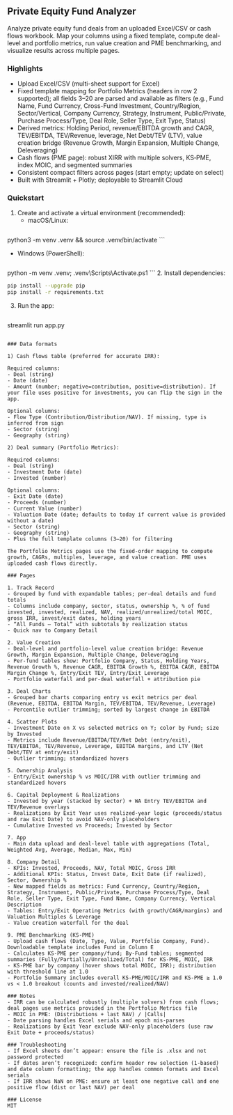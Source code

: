 ## Private Equity Fund Analyzer

Analyze private equity fund deals from an uploaded Excel/CSV or cash flows workbook. Map your columns using a fixed template, compute deal-level and portfolio metrics, run value creation and PME benchmarking, and visualize results across multiple pages.

### Highlights
- Upload Excel/CSV (multi-sheet support for Excel)
- Fixed template mapping for Portfolio Metrics (headers in row 2 supported); all fields 3–20 are parsed and available as filters (e.g., Fund Name, Fund Currency, Cross-Fund Investment, Country/Region, Sector/Vertical, Company Currency, Strategy, Instrument, Public/Private, Purchase Process/Type, Deal Role, Seller Type, Exit Type, Status)
- Derived metrics: Holding Period, revenue/EBITDA growth and CAGR, TEV/EBITDA, TEV/Revenue, leverage, Net Debt/TEV (LTV), value creation bridge (Revenue Growth, Margin Expansion, Multiple Change, Deleveraging)
- Cash flows (PME page): robust XIRR with multiple solvers, KS‑PME, index MOIC, and segmented summaries
- Consistent compact filters across pages (start empty; update on select)
- Built with Streamlit + Plotly; deployable to Streamlit Cloud

### Quickstart
1. Create and activate a virtual environment (recommended):
   - macOS/Linux:
     ```bash
python3 -m venv .venv && source .venv/bin/activate
     ```
   - Windows (PowerShell):
     ```powershell
python -m venv .venv; .venv\Scripts\Activate.ps1
     ```
2. Install dependencies:
   ```bash
pip install --upgrade pip
pip install -r requirements.txt
   ```
3. Run the app:
   ```bash
streamlit run app.py
   ```

### Data formats

1) Cash flows table (preferred for accurate IRR):

Required columns:
- Deal (string)
- Date (date)
- Amount (number; negative=contribution, positive=distribution). If your file uses positive for investments, you can flip the sign in the app.

Optional columns:
- Flow Type (Contribution/Distribution/NAV). If missing, type is inferred from sign
- Sector (string)
- Geography (string)

2) Deal summary (Portfolio Metrics):

Required columns:
- Deal (string)
- Investment Date (date)
- Invested (number)

Optional columns:
- Exit Date (date)
- Proceeds (number)
- Current Value (number)
- Valuation Date (date; defaults to today if current value is provided without a date)
- Sector (string)
- Geography (string)
- Plus the full template columns (3–20) for filtering

The Portfolio Metrics pages use the fixed-order mapping to compute growth, CAGRs, multiples, leverage, and value creation. PME uses uploaded cash flows directly.

### Pages

1. Track Record
   - Grouped by fund with expandable tables; per-deal details and fund totals
   - Columns include company, sector, status, ownership %, % of fund invested, invested, realized, NAV, realized/unrealized/total MOIC, gross IRR, invest/exit dates, holding years
   - “All Funds — Total” with subtotals by realization status
   - Quick nav to Company Detail

2. Value Creation
   - Deal-level and portfolio-level value creation bridge: Revenue Growth, Margin Expansion, Multiple Change, Deleveraging
   - Per-fund tables show: Portfolio Company, Status, Holding Years, Revenue Growth %, Revenue CAGR, EBITDA Growth %, EBITDA CAGR, EBITDA Margin Change %, Entry/Exit TEV, Entry/Exit Leverage
   - Portfolio waterfall and per-deal waterfall + attribution pie

3. Deal Charts
   - Grouped bar charts comparing entry vs exit metrics per deal (Revenue, EBITDA, EBITDA Margin, TEV/EBITDA, TEV/Revenue, Leverage)
   - Percentile outlier trimming; sorted by largest change in EBITDA

4. Scatter Plots
   - Investment Date on X vs selected metrics on Y; color by Fund; size by Invested
   - Metrics include Revenue/EBITDA/TEV/Net Debt (entry/exit), TEV/EBITDA, TEV/Revenue, Leverage, EBITDA margins, and LTV (Net Debt/TEV at entry/exit)
   - Outlier trimming; standardized hovers

5. Ownership Analysis
   - Entry/Exit ownership % vs MOIC/IRR with outlier trimming and standardized hovers

6. Capital Deployment & Realizations
   - Invested by year (stacked by sector) + WA Entry TEV/EBITDA and TEV/Revenue overlays
   - Realizations by Exit Year uses realized-year logic (proceeds/status and raw Exit Date) to avoid NAV-only placeholders
   - Cumulative Invested vs Proceeds; Invested by Sector

7. App
   - Main data upload and deal-level table with aggregations (Total, Weighted Avg, Average, Median, Max, Min)

8. Company Detail
   - KPIs: Invested, Proceeds, NAV, Total MOIC, Gross IRR
   - Additional KPIs: Status, Invest Date, Exit Date (if realized), Sector, Ownership %
   - New mapped fields as metrics: Fund Currency, Country/Region, Strategy, Instrument, Public/Private, Purchase Process/Type, Deal Role, Seller Type, Exit Type, Fund Name, Company Currency, Vertical Description
   - Tables: Entry/Exit Operating Metrics (with growth/CAGR/margins) and Valuation Multiples & Leverage
   - Value creation waterfall for the deal

9. PME Benchmarking (KS‑PME)
   - Upload cash flows (Date, Type, Value, Portfolio Company, Fund). Downloadable template includes Fund in Column E
   - Calculates KS‑PME per company/fund; By‑Fund tables; segmented summaries (Fully/Partially/Unrealized/Total) for KS‑PME, MOIC, IRR
   - KS‑PME bar by company (hover shows total MOIC, IRR); distribution with threshold line at 1.0
   - Portfolio Summary includes overall KS‑PME/MOIC/IRR and KS‑PME ≥ 1.0 vs < 1.0 breakout (counts and invested/realized/NAV)

### Notes
- IRR can be calculated robustly (multiple solvers) from cash flows; deal pages use metrics provided in the Portfolio Metrics file
- MOIC in PME: (Distributions + last NAV) / |Calls|
- Date parsing handles Excel serials and epoch mis-parses
- Realizations by Exit Year exclude NAV‑only placeholders (use raw Exit Date + proceeds/status)

### Troubleshooting
- If Excel sheets don’t appear: ensure the file is .xlsx and not password protected
- If dates aren’t recognized: confirm header row selection (1‑based) and date column formatting; the app handles common formats and Excel serials
- If IRR shows NaN on PME: ensure at least one negative call and one positive flow (dist or last NAV) per deal

### License
MIT

